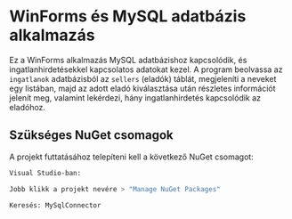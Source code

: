 # WinForms és MySQL adatbázis alkalmazás

Ez a WinForms alkalmazás MySQL adatbázishoz kapcsolódik, és ingatlanhirdetésekkel kapcsolatos adatokat kezel. A program beolvassa az `ingatlanok` adatbázisból az `sellers` (eladók) táblát, megjeleníti a neveket egy listában, majd az adott eladó kiválasztása után részletes információt jelenít meg, valamint lekérdezi, hány ingatlanhirdetés kapcsolódik az eladóhoz.

## Szükséges NuGet csomagok

A projekt futtatásához telepíteni kell a következő NuGet csomagot:

```bash 
Visual Studio-ban:

Jobb klikk a projekt nevére > "Manage NuGet Packages"

Keresés: MySqlConnector
```